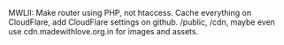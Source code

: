 MWLII: Make router using PHP, not htaccess. Cache everything on CloudFlare, add CloudFlare settings on github. /public, /cdn, maybe even use cdn.madewithlove.org.in for images and assets.